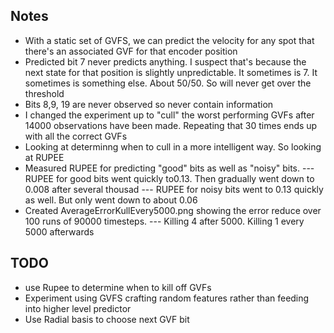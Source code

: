 ## Notes
- With a static set of GVFS, we can predict the velocity for any spot that there's an associated GVF for that encoder position
- Predicted bit 7 never predicts anything. I suspect that's because the next state for that position is slightly unpredictable. It sometimes is 7. It sometimes is something else. About 50/50. So will never get over the threshold
- Bits 8,9, 19 are never observed so never contain information
- I changed the experiment up to "cull" the worst performing GVFs after 14000 observations have been made. Repeating that 30 times ends up with all the correct GVFs
- Looking at determinng when to cull in a more intelligent way. So looking at RUPEE
- Measured RUPEE for predicting "good" bits as well as "noisy" bits.
--- RUPEE for good bits went quickly to0.13. Then gradually went down to 0.008 after several thousad
--- RUPEE for noisy bits went to 0.13 quickly as well. But only went down to about 0.06
- Created AverageErrorKullEvery5000.png showing the error reduce over 100 runs of 90000 timesteps.
--- Killing 4 after 5000. Killing 1 every 5000 afterwards

## TODO
- use Rupee to determine when to kill off GVFs
- Experiment using GVFS crafting random features rather than feeding into higher level predictor
- Use Radial basis to choose next GVF bit